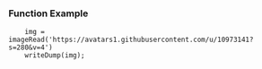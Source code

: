 ### Function Example
```luceescript+trycf
	img = imageRead('https://avatars1.githubusercontent.com/u/10973141?s=280&v=4')
	writeDump(img);
```